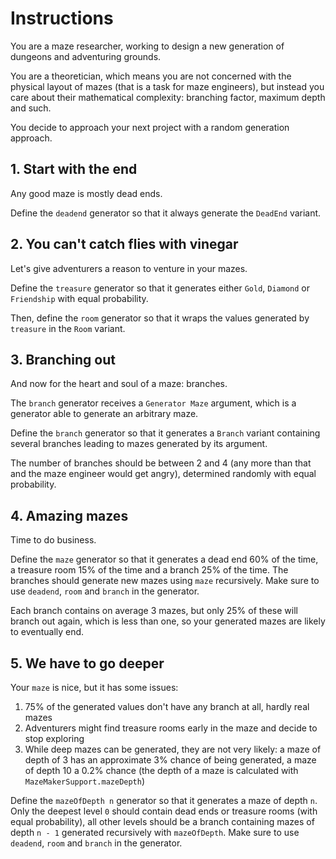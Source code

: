 # Instructions

You are a maze researcher, working to design a new generation of dungeons and adventuring grounds.

You are a theoretician, which means you are not concerned with the physical layout of mazes (that is a task for maze engineers), but instead you care about their mathematical complexity: branching factor, maximum depth and such.

You decide to approach your next project with a random generation approach.

## 1. Start with the end

Any good maze is mostly dead ends.

Define the `deadend` generator so that it always generate the `DeadEnd` variant.

## 2. You can't catch flies with vinegar

Let's give adventurers a reason to venture in your mazes.

Define the `treasure` generator so that it generates either `Gold`, `Diamond` or `Friendship` with equal probability.

Then, define the `room` generator so that it wraps the values generated by `treasure` in the `Room` variant.

## 3. Branching out

And now for the heart and soul of a maze: branches.

The `branch` generator receives a `Generator Maze` argument, which is a generator able to generate an arbitrary maze.

Define the `branch` generator so that it generates a `Branch` variant containing several branches leading to mazes generated by its argument.

The number of branches should be between 2 and 4 (any more than that and the maze engineer would get angry), determined randomly with equal probability.

## 4. Amazing mazes

Time to do business.

Define the `maze` generator so that it generates a dead end 60% of the time, a treasure room 15% of the time and a branch 25% of the time.
The branches should generate new mazes using `maze` recursively.
Make sure to use `deadend`, `room` and `branch` in the generator.

Each branch contains on average 3 mazes, but only 25% of these will branch out again, which is less than one, so your generated mazes are likely to eventually end.

## 5. We have to go deeper

Your `maze` is nice, but it has some issues:

1. 75% of the generated values don't have any branch at all, hardly real mazes
2. Adventurers might find treasure rooms early in the maze and decide to stop exploring
3. While deep mazes can be generated, they are not very likely: a maze of depth of 3 has an approximate 3% chance of being generated, a maze of depth 10 a 0.2% chance (the depth of a maze is calculated with `MazeMakerSupport.mazeDepth`)

Define the `mazeOfDepth n` generator so that it generates a maze of depth `n`.
Only the deepest level `0` should contain dead ends or treasure rooms (with equal probability), all other levels should be a branch containing mazes of depth `n - 1` generated recursively with `mazeOfDepth`.
Make sure to use `deadend`, `room` and `branch` in the generator.
